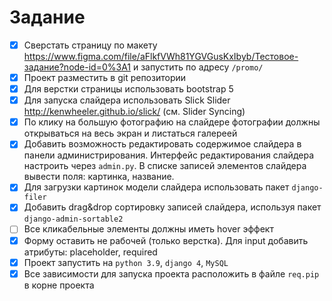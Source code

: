 # Задание

- [x] Сверстать страницу по макету https://www.figma.com/file/aFlkfVWh81YGVGusKxIbyb/Тестовое-задание?node-id=0%3A1 и запустить по адресу `/promo/`
- [x] Проект разместить в git репозитории
- [x] Для верстки страницы использовать bootstrap 5
- [x] Для запуска слайдера использовать Slick Slider http://kenwheeler.github.io/slick/ (см. Slider Syncing)
- [x] По клику на большую фотографию на слайдере фотографии должны открываться на весь экран и листаться галереей
- [x] Добавить возможность редактировать содержимое слайдера в панели администрирования. Интерфейс редактирования слайдера настроить через `admin.py`. В списке записей элементов слайдера вывести поля: картинка, название.
- [x] Для загрузки картинок модели слайдера использовать пакет `django-filer`
- [x] Добавить drag&drop сортировку записей слайдера, используя пакет `django-admin-sortable2`
- [ ] Все кликабельные элементы должны иметь hover эффект
- [x] Форму оставить не рабочей (только верстка). Для input добавить атрибуты: placeholder, required
- [x] Проект запустить на `python 3.9`, `django 4`, `MySQL`
- [x] Все зависимости для запуска проекта расположить в файле `req.pip` в корне проекта